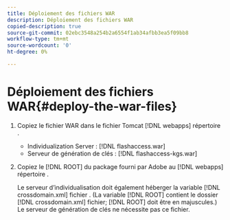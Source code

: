 ```yaml
---
title: Déploiement des fichiers WAR
description: Déploiement des fichiers WAR
copied-description: true
source-git-commit: 02ebc3548a254b2a6554f1ab34afbb3ea5f09bb8
workflow-type: tm+mt
source-wordcount: '0'
ht-degree: 0%

---
```


# Déploiement des fichiers WAR{#deploy-the-war-files}

1. Copiez le fichier WAR dans le fichier Tomcat [!DNL webapps] répertoire .

   * Individualization Server : [!DNL flashaccess.war]
   * Serveur de génération de clés : [!DNL flashaccess-kgs.war]

1. Copiez le [!DNL ROOT] du package fourni par Adobe au [!DNL webapps] répertoire .

   Le serveur d’individualisation doit également héberger la variable [!DNL crossdomain.xml] fichier . (La variable [!DNL ROOT] contient le dossier [!DNL crossdomain.xml] fichier; [!DNL ROOT] doit être en majuscules.) Le serveur de génération de clés ne nécessite pas ce fichier.
